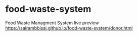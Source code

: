 # food-waste-system
Food Waste Managment System 
live preview
 https://sairambbisai.github.io/food-waste-system/donor.html
